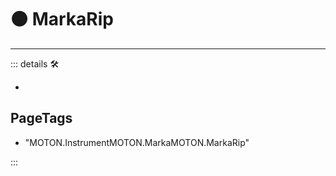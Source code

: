# 🟠 <motor>MarkaRip</motor>

---

<!-- =================================================== -->
<!-- =================================================== -->
<!-- =================================================== -->
<!-- =================================================== -->
<!-- =================================================== -->
::: details 🛠

-

<h2>PageTags</h2>

- "MOTON.InstrumentMOTON.MarkaMOTON.MarkaRip"

:::

